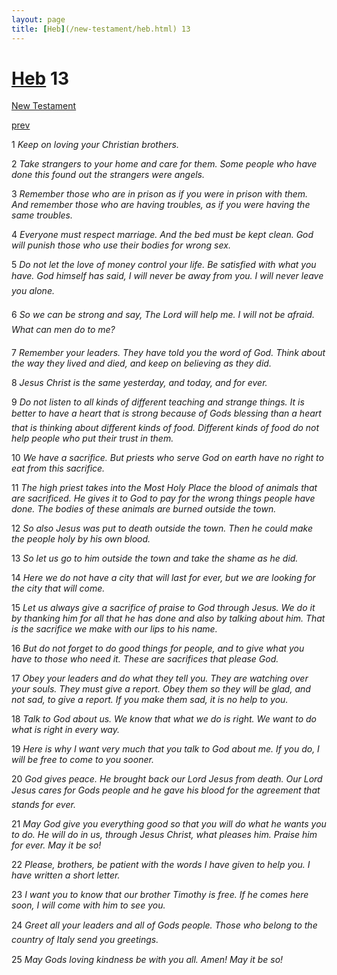 ```yaml
---
layout: page
title: [Heb](/new-testament/heb.html) 13
---
```


# [Heb](/new-testament/heb.html) 13

[New Testament](/new-testament.html)


[prev](/new-testament/heb/heb-12.html)

1 _Keep on loving your Christian brothers._

2 _Take strangers to your home and care for them. Some people who have done this found out the strangers were angels._

3 _Remember those who are in prison as if you were in prison with them. And remember those who are having troubles, as if you were having the same troubles._

4 _Everyone must respect marriage. And the bed must be kept clean. God will punish those who use their bodies for wrong sex._

5 _Do not let the love of money control your life. Be satisfied with what you have. God himself has said, I will never be away from you. I will never leave you alone._

6 _So we can be strong and say, The Lord will help me. I will not be afraid. What can men do to me?_

7 _Remember your leaders. They have told you the word of God. Think about the way they lived and died, and keep on believing as they did._

8 _Jesus Christ is the same yesterday, and today, and for ever._

9 _Do not listen to all kinds of different teaching and strange things. It is better to have a heart that is strong because of Gods blessing than a heart that is thinking about different kinds of food. Different kinds of food do not help people who put their trust in them._

10 _We have a sacrifice. But priests who serve God on earth have no right to eat from this sacrifice._

11 _The high priest takes into the Most Holy Place the blood of animals that are sacrificed.  He gives it to God to pay for the wrong things people have done. The bodies of these animals are burned outside the town._

12 _So also Jesus was put to death outside the town. Then he could make the people holy by his own blood._

13 _So let us go to him outside the town and take the shame as he did._

14 _Here we do not have a city that will last for ever, but we are looking for the city that will come._

15 _Let us always give a sacrifice of praise to God through Jesus. We do it by thanking him for all that he has done and also by talking about him. That is the sacrifice we make with our lips to his name._

16 _But do not forget to do good things for people, and to give what you have to those who need it. These are sacrifices that please God._

17 _Obey your leaders and do what they tell you. They are watching over your souls. They must give a report. Obey them so they will be glad, and not sad, to give a report. If you make them sad, it is no help to you._

18 _Talk to God about us. We know that what we do is right. We want to do what is right in every way._

19 _Here is why I want very much that you talk to God about me. If you do, I will be free to come to you sooner._

20 _God gives peace. He brought back our Lord Jesus from death. Our Lord Jesus cares for Gods people and he gave his blood for the agreement that stands for ever._

21 _May God give you everything good so that you will do what he wants you to do. He will do in us, through Jesus Christ, what pleases him. Praise him for ever. May it be so!_

22 _Please, brothers, be patient with the words I have given to help you. I have written a short letter._

23 _I want you to know that our brother Timothy is free. If he comes here soon, I will come with him to see you._

24 _Greet all your leaders and all of Gods people. Those who belong to the country of Italy send you greetings._

25 _May Gods loving kindness be with you all. Amen! May it be so!_

